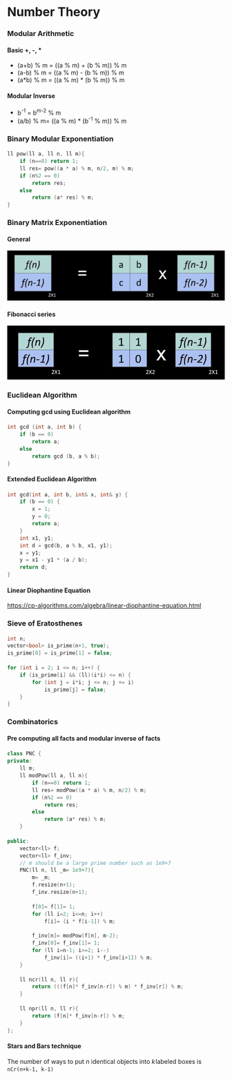 # Number Theory

### Modular Arithmetic
#### Basic +, -, *
- (a+b) % m = ((a % m) + (b % m)) % m
- (a-b) % m = ((a % m) - (b % m)) % m
- (a*b) % m = ((a % m) * (b % m)) % m
#### Modular Inverse
- b<sup>-1</sup> = b<sup>m-2</sup> % m
- (a/b) % m=  ((a % m) * (b<sup>-1</sup> % m)) % m

### Binary Modular Exponentiation
``` c++
ll pow(ll a, ll n, ll m){
    if (n==0) return 1;
    ll res= pow((a * a) % m, n/2, m) % m;
    if (n%2 == 0)
        return res;
    else
        return (a* res) % m;
}
```

### Binary Matrix Exponentiation
#### General
![image1](images/matrixExponentiation1.png)
#### Fibonacci series
![image2](images/matrixExponentiation2.png)

### Euclidean Algorithm
#### Computing gcd using Euclidean algorithm
``` c++
int gcd (int a, int b) {
    if (b == 0)
        return a;
    else
        return gcd (b, a % b);
}
```

#### Extended Euclidean Algorithm
``` c++
int gcd(int a, int b, int& x, int& y) {
    if (b == 0) {
        x = 1;
        y = 0;
        return a;
    }
    int x1, y1;
    int d = gcd(b, a % b, x1, y1);
    x = y1;
    y = x1 - y1 * (a / b);
    return d;
}
```

#### Linear Diophantine Equation
https://cp-algorithms.com/algebra/linear-diophantine-equation.html

### Sieve of Eratosthenes
``` c++
int n;
vector<bool> is_prime(n+1, true);
is_prime[0] = is_prime[1] = false;

for (int i = 2; i <= n; i++) {
    if (is_prime[i] && (ll)(i*i) <= n) {
        for (int j = i*i; j <= n; j += i)
            is_prime[j] = false;
    }
}
```

### Combinatorics
#### Pre computing all facts and modular inverse of facts
``` c++
class PNC {
private:
    ll m;
    ll modPow(ll a, ll n){
        if (n==0) return 1;
        ll res= modPow((a * a) % m, n/2) % m;
        if (n%2 == 0)
            return res;
        else
            return (a* res) % m;
    }

public:
    vector<ll> f;
    vector<ll> f_inv;
    // m should be a large prime number such as 1e9+7
    PNC(ll n, ll _m= 1e9+7){ 
        m= _m;
        f.resize(n+1);
        f_inv.resize(n+1);

        f[0]= f[1]= 1;
        for (ll i=2; i<=n; i++)
            f[i]= (i * f[i-1]) % m;

        f_inv[n]= modPow(f[n], m-2);
        f_inv[0]= f_inv[1]= 1;
        for (ll i=n-1; i>=2; i--) 
            f_inv[i]= ((i+1) * f_inv[i+1]) % m;
    }
    
    ll ncr(ll n, ll r){
        return (((f[n]* f_inv[n-r]) % m) * f_inv[r]) % m;
    }

    ll npr(ll n, ll r){
        return (f[n]* f_inv[n-r]) % m;
    }
};
```

#### Stars and Bars technique
The number of ways to put $n$ identical objects into $k$ labeled boxes is `nCr(n+k-1, k-1)`